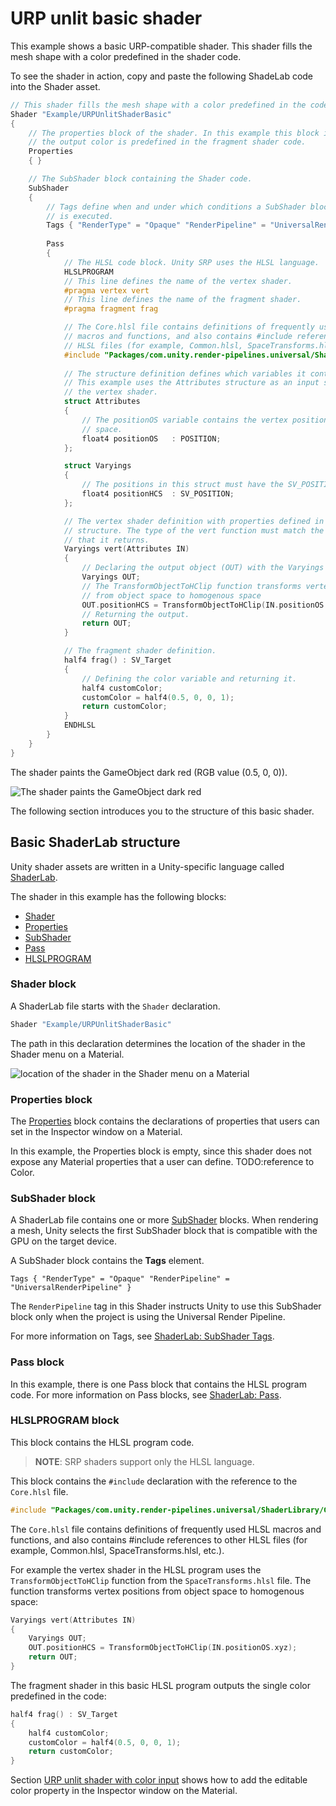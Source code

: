# URP unlit basic shader

This example shows a basic URP-compatible shader. This shader fills the mesh shape with a color predefined in the shader code.

To see the shader in action, copy and paste the following ShadeLab code into the Shader asset.

```c++
// This shader fills the mesh shape with a color predefined in the code.
Shader "Example/URPUnlitShaderBasic"
{
    // The properties block of the shader. In this example this block is empty since 
    // the output color is predefined in the fragment shader code.
    Properties
    { }

    // The SubShader block containing the Shader code. 
    SubShader
    {
        // Tags define when and under which conditions a SubShader block or a pass
        // is executed.
        Tags { "RenderType" = "Opaque" "RenderPipeline" = "UniversalRenderPipeline" }
        
        Pass
        {
            // The HLSL code block. Unity SRP uses the HLSL language.
            HLSLPROGRAM
            // This line defines the name of the vertex shader. 
            #pragma vertex vert
            // This line defines the name of the fragment shader. 
            #pragma fragment frag

            // The Core.hlsl file contains definitions of frequently used HLSL
            // macros and functions, and also contains #include references to other
            // HLSL files (for example, Common.hlsl, SpaceTransforms.hlsl, etc.).
            #include "Packages/com.unity.render-pipelines.universal/ShaderLibrary/Core.hlsl"            
            
            // The structure definition defines which variables it contains.
            // This example uses the Attributes structure as an input structure in
            // the vertex shader.
            struct Attributes
            {
                // The positionOS variable contains the vertex positions in object
                // space.
                float4 positionOS   : POSITION;                 
            };

            struct Varyings
            {
                // The positions in this struct must have the SV_POSITION semantic.
                float4 positionHCS  : SV_POSITION;
            };            

            // The vertex shader definition with properties defined in the Varyings 
            // structure. The type of the vert function must match the type (struct)
            // that it returns.
            Varyings vert(Attributes IN)
            {
                // Declaring the output object (OUT) with the Varyings struct.
                Varyings OUT;
                // The TransformObjectToHClip function transforms vertex positions
                // from object space to homogenous space
                OUT.positionHCS = TransformObjectToHClip(IN.positionOS.xyz);
                // Returning the output.
                return OUT;
            }

            // The fragment shader definition.
            half4 frag() : SV_Target
            {
                // Defining the color variable and returning it.
                half4 customColor;
                customColor = half4(0.5, 0, 0, 1);
                return customColor;
            }
            ENDHLSL
        }
    }
}
```

The shader paints the GameObject dark red (RGB value (0.5, 0, 0)).

![The shader paints the GameObject dark red](Images/shader-examples/unlit-shader-tutorial-basic-hardcoded-color.jpg)

The following section introduces you to the structure of this basic shader.

<a name="basic-shaderlab-structure"></a>

## Basic ShaderLab structure

Unity shader assets are written in a Unity-specific language called [ShaderLab](https://docs.unity3d.com/Manual/SL-Shader.html). 

The shader in this example has the following blocks:

* [Shader](#shader)
* [Properties](#properties)
* [SubShader](#subshader)
* [Pass](#pass)
* [HLSLPROGRAM](#hlsl)

<a name="shader"></a>

### Shader block

A ShaderLab file starts with the `Shader` declaration.

```c++
Shader "Example/URPUnlitShaderBasic"
```

The path in this declaration determines the location of the shader in the Shader menu on a Material.

![location of the shader in the Shader menu on a Material](Images/shader-examples/urp-material-ui-shader-path.png)

<a name="properties"></a>

### Properties block

The [Properties](https://docs.unity3d.com/Manual/SL-Properties.html) block contains the declarations of properties that users can set in the Inspector window on a Material.

In this example, the Properties block is empty, since this shader does not expose any Material properties that a user can define. TODO:reference to Color. 

### SubShader block

A ShaderLab file contains one or more [SubShader](https://docs.unity3d.com/Manual/SL-SubShader.html) blocks. When rendering a mesh, Unity selects the first SubShader block that is compatible with the GPU on the target device.

A SubShader block contains the __Tags__ element.

```
Tags { "RenderType" = "Opaque" "RenderPipeline" = "UniversalRenderPipeline" }
```

The `RenderPipeline` tag in this Shader instructs Unity to use this SubShader block only when the project is using the Universal Render Pipeline.

For more information on Tags, see [ShaderLab: SubShader Tags](https://docs.unity3d.com/Manual/SL-SubShaderTags.html).

### Pass block

In this example, there is one Pass block that contains the HLSL program code. For more information on Pass blocks, see [ShaderLab: Pass](https://docs.unity3d.com/Manual/SL-Pass.html).

### HLSLPROGRAM block

This block contains the HLSL program code.

> **NOTE**: SRP shaders support only the HLSL language.

This block contains the `#include` declaration with the reference to the `Core.hlsl` file.

```c++
#include "Packages/com.unity.render-pipelines.universal/ShaderLibrary/Core.hlsl"
```

The `Core.hlsl` file contains definitions of frequently used HLSL macros and functions, and also contains #include references to other HLSL files (for example, Common.hlsl, SpaceTransforms.hlsl, etc.).

For example the vertex shader in the HLSL program uses the `TransformObjectToHClip` function from the `SpaceTransforms.hlsl` file. The  function transforms vertex positions from object space to homogenous space:

```c++
Varyings vert(Attributes IN)
{
    Varyings OUT;
    OUT.positionHCS = TransformObjectToHClip(IN.positionOS.xyz);
    return OUT;
}
```

The fragment shader in this basic HLSL program outputs the single color predefined in the code:

```c++
half4 frag() : SV_Target
{
    half4 customColor;
    customColor = half4(0.5, 0, 0, 1);
    return customColor;
}
```

Section [URP unlit shader with color input](writing-shaders-urp-unlit-color.md) shows how to add the editable color property in the Inspector window on the Material.
